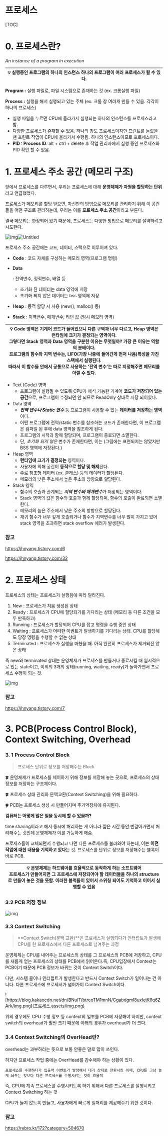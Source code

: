 # 프로세스



[TOC]



# 0. 프로세스란?

*An instance of a program in execution*

| 💡 실행중인 프로그램의 하나의 인스턴스 하나의 프로그램이 여러 프로세스가 될 수 있다. |
| ------------------------------------------------------------ |



**Program :** 실행 파일로, 파일 시스템으로 존재하는 것 (ex. 크롬실행 파일)

**Process :** 실행을 해서 실행되고 있는 주체 (ex. 크롬 창 여러개 만들 수 있음. 각각이 하나의 프로세스)

- 실행 파일을 누르면 CPU에 올라가서 실행되는 하나의 인스턴스를 프로세스라고 함.
- 다양한 프로세스가 존재할 수 있음. 하나의 창도 프로세스이지만 프린트를 눌렀을 땐 프린트 작업이 CPU에 올라가서 수행됨. 하나의 인스턴스이므로 프로세스이다.
- **PID : Process ID**. alt + ctrl + delete 후 작업 관리자에서 실행 중인 프로세스와 PID 확인 할 수 있음.

# 1. 프로세스 주소 공간 (메모리 구조)

앞에서 프로세스를 다루면서, 우리는 프로세스에 대해 **운영체제가 자원을 할당하는 단위** 라고 언급했었다.

프로세스가 메모리를 할당 받으면, 자신만의 방법으로 메모리를 관리하기 위해 이 공간들을 어떤 구조로 관리하는데, 우리는 이를 **프로세스 주소 공간**이라고 부른다.

결국 메모리는 한정되어 있기 때문에, 프로세스는 다양한 방법으로 메모리를 절약하려고 시도한다.

![img](https://s3.us-west-2.amazonaws.com/secure.notion-static.com/bab1a9b7-e7ea-4ae7-bb94-c1aa812e71ef/Untitled.png?X-Amz-Algorithm=AWS4-HMAC-SHA256&X-Amz-Content-Sha256=UNSIGNED-PAYLOAD&X-Amz-Credential=AKIAT73L2G45EIPT3X45%2F20221031%2Fus-west-2%2Fs3%2Faws4_request&X-Amz-Date=20221031T053334Z&X-Amz-Expires=86400&X-Amz-Signature=55b79e6133d0af6e90bdad4a1aac6aba294e58f16fc2df087c3119caf19e9867&X-Amz-SignedHeaders=host&response-content-disposition=filename%3D%22Untitled.png%22&x-id=GetObject)![Untitled](https://s3-us-west-2.amazonaws.com/secure.notion-static.com/bab1a9b7-e7ea-4ae7-bb94-c1aa812e71ef/Untitled.png)

프로세스 주소 공간에는 코드, 데이터, 스택으로 이루어져 있다.

- **Code** : 코드 자체를 구성하는 메모리 영역(프로그램 명령)

- **Data**

   : 전역변수, 정적변수, 배열 등

  - 초기화 된 데이터는 data 영역에 저장
  - 초기화 되지 않은 데이터는 bss 영역에 저장

- **Heap** : 동적 할당 시 사용 (new(), malloc() 등)

- **Stack** : 지역변수, 매개변수, 리턴 값 (임시 메모리 영역)

| 💡 Code 영역은 기계어 코드가 들어있으니 다른 구역과 너무 다르고, Heap 영역은 런타임에 크기가 결정되는 영역이다.<br/>그렇다면 Stack 영역과 Data 영역을 구분한 이유는 무엇일까? 가장 큰 이유는 역할의 분배이다.<br/>프로그램의 함수와 지역 변수는, LIFO(가장 나중에 들어간게 먼저 나옴)특성을 가진 스택에서 실행된다.<br/>따라서 이 함수들 안에서 공통으로 사용하는 '전역 변수'는 따로 지정해주면 메모리를 아낄 수 있다. |
| ------------------------------------------------------------ |



- Text (Code) 영역
  - 프로그램이 실행될 수 있도록 CPU가 해석 가능한 기계어 **코드가 저장되어 있는 공간**으로, 프로그램이 수정되면 안 되므로 ReadOnly 상태로 저장 되어있다.
- Data 영역
  - ***전역 변수나 Static 변수*** 등 프로그램이 사용할 수 있는 **데이터를 저장하는 영역**이다.
  - 어떤 프로그램에 전역/static 변수를 참조하는 코드가 존재한다면, 이 프로그램은 컴파일 된 후에 data 영역을 참조하게 된다.
  - 프로그램의 시작과 함께 할당되며, 프로그램이 종료되면 소멸한다.
  - 단, *초기화 되지 않은* 변수가 존재한다면, 이는 (그림에는 표현되지는 않았지만 BSS 영역에 저장된다.)
- Heap 영역
  - **런타임에 크기가 결정되는** 영역이다.
  - 사용자에 의해 공간이 **동적으로 할당 및 해제**된다.
  - 주로 참조형 데이터 (ex. 클래스) 등의 데이터가 할당된다.
  - 메모리의 낮은 주소에서 높은 주소의 방향으로 할당된다.
- Stack 영역
  - 함수의 호출과 관계되는 ***지역 변수와 매개변수***가 저장되는 영역이다.
  - Stack 영역의 값은 함수의 호출과 함께 할당되며, 함수의 호출이 완료되면 소멸한다.
  - 메모리의 높은 주소에서 낮은 주소의 방향으로 할당된다.
  - 재귀 함수가 너무 깊게 호출되거나 함수가 지역변수를 너무 많이 가지고 있어 stack 영역을 초과하면 stack overflow 에러가 발생한다.

### 참고

https://jhnyang.tistory.com/6

https://jhnyang.tistory.com/32





# 2. 프로세스 상태

프로세스의 상태는 프로세스가 실행됨에 따라 달라진다.

1. New : 프로세스가 처음 생성된 상태
2. Ready : 프로세스가 CPU에 할당되기를 기다리는 상태 (메모리 등 다른 조건을 모두 만족하고)
3. Running : 프로세스가 할당되어 CPU를 잡고 명령을 수행 중인 상태
4. Waiting : 프로세스가 어떠한 이벤트가 발생하기를 기다리는 상태. CPU를 할당해도 당장 명령을 수행할 수 없는 상태
5. Terminated : 프로세스가 실행을 마쳤을 때. 아직 완전히 프로세스가 제거되진 않은 상태

즉 new와 terminated 상태는 운영체제가 프로세스를 만들거나 종료시킬 때 임시적으로 있는 state이고, 이외의 3개의 상태(running, waiting, ready)가 돌아가면서 프로세스 수행이 되는 것.

![img](https://s3.us-west-2.amazonaws.com/secure.notion-static.com/a3c96a2c-9427-4725-b510-c168d8713daa/Untitled.png?X-Amz-Algorithm=AWS4-HMAC-SHA256&X-Amz-Content-Sha256=UNSIGNED-PAYLOAD&X-Amz-Credential=AKIAT73L2G45EIPT3X45%2F20221031%2Fus-west-2%2Fs3%2Faws4_request&X-Amz-Date=20221031T053515Z&X-Amz-Expires=86400&X-Amz-Signature=39bfbf263cd8f46facf01c3c477035b0ece889fe89f463aa2fcc5f4108eb3ba2&X-Amz-SignedHeaders=host&response-content-disposition=filename%3D%22Untitled.png%22&x-id=GetObject)



### 참고

https://jhnyang.tistory.com/7





# 3. PCB(Process Control Block), Context Switching, Overhead

### 3. 1 Process Control Block

> 프로세스 단위로 정보를 저장해주는 Block

🍀 운영체제가 프로세스를 제어하기 위해 정보를 저장해 놓는 곳으로, 프로세스의 상태 정보를 저장하는 구조체이다.

🍀 프로세스 상태 관리와 문맥교환(Context Switching)을 위해 필요하다.

🍀 PCB는 프로세스 생성 시 만들어지며 주기억장치에 유지된다.



**컴퓨터는 어떻게 많은 일을 동시에 할 수 있을까?**

time sharing이라고 해서 동시에 처리하는 게 아니라 짧은 시간 동안 번갈아가면서 처리해주는 것인데 운영체제가 이를 가능하게 해줌.

프로세스들이 교체되면서 수행되고 나면 다른 프로세스를 불러와야 하는데, 이는 **이전 작업에 대한 내용을 기억하고 있다**는 것. 프로세스를 단위로 정보를 저장해주는 블록이 바로 PCB.

| 💡 운영체제는 하드웨어를 효율적으로 동작하게 하는 소프트웨어<br />프로세스가 만들어지면 그 프로세스에 저장되어야 할 데이터들을 하나의 structure로 만들어 놓은 것을 뜻함. 이러한 블럭들이 있어서 스위칭 되어도 기억하고 이어서 실행할 수 있음 |
| ------------------------------------------------------------ |





### 3.2 PCB 저장 정보

![img](https://s3.us-west-2.amazonaws.com/secure.notion-static.com/8d91c531-0470-4d1c-b007-b2b4e3b9d781/Untitled.png?X-Amz-Algorithm=AWS4-HMAC-SHA256&X-Amz-Content-Sha256=UNSIGNED-PAYLOAD&X-Amz-Credential=AKIAT73L2G45EIPT3X45%2F20221031%2Fus-west-2%2Fs3%2Faws4_request&X-Amz-Date=20221031T053849Z&X-Amz-Expires=86400&X-Amz-Signature=3d437b1ec83d5f25343dd5b26345d017022334689b3a0fe54ece49f2300505c5&X-Amz-SignedHeaders=host&response-content-disposition=filename%3D%22Untitled.png%22&x-id=GetObject)

### 3.3 Context Switching

> **Context Switch(문맥 교환)**은 프로세스가 실행되다가 인터럽트가 발생해 CPU를 한 프로세스에서 다른 프로세스로 넘겨주는 과정

운영체제는 CPU를 내어주는 프로세스의 상태를 그 프로세스의 PCB에 저장하고, CPU를 새롭게 얻는 프로세스의 상태를 PCB에서 읽어온다.즉, CPU입장에서 Context는 PCB이기 때문에 PCB 정보가 바뀌는 것이 Context Switch이다.

다만, 시스템 콜이나 인터럽트가 발생한다고 반드시 Context Switch가 일어나는 건 아니다. 다른 프로세스에 프로세서가 넘어가야 Context Switch이다.

![https://blog.kakaocdn.net/dn/BNuIT/btreoTM1mnN/CgabdgmI8uxIejK6q6ZArk/img.png](프로세스.assets/img.png)

위의 경우에도 CPU 수행 정보 등 context의 일부를 PCB에 저장해야 하지만, context switch의 overhead가 훨씬 크기 때문에 아래의 경우가 overhead가 더 크다.



### 3.4 Context Switching의 OverHead란?

overhead는 과부하라는 뜻으로 보통 안좋은 말로 많이 쓰인다.

하지만 프로세스 작업 중에는 OverHead를 감수해야 하는 상황이 있다.

```
프로세스를 수행하다가 입출력 이벤트가 발생해서 대기 상태로 전환시킴 이때, CPU를 그냥 놀게 놔두는 것보다 다른 프로세스를 수행시키는 것이 효율적
```

즉, CPU에 계속 프로세스를 수행시키도록 하기 위해서 다른 프로세스를 실행시키고 Context Switching 하는 것

CPU가 놀지 않도록 만들고, 사용자에게 빠르게 일처리를 제공해주기 위한 것이다.



### 참고

https://rebro.kr/172?category=504670